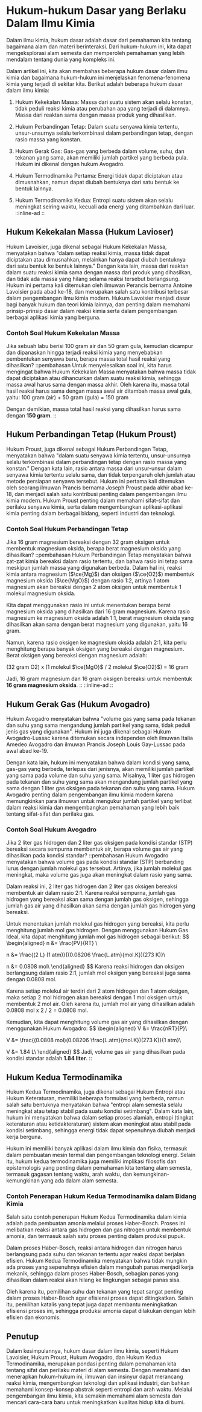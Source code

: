 # Hukum-hukum Dasar yang Berlaku Dalam Ilmu Kimia
Dalam ilmu kimia, hukum dasar adalah dasar dari pemahaman kita tentang bagaimana alam dan materi berinteraksi. Dari hukum-hukum ini, kita dapat mengeksplorasi alam semesta dan memperoleh pemahaman yang lebih mendalam tentang dunia yang kompleks ini.

Dalam artikel ini, kita akan membahas beberapa hukum dasar dalam ilmu kimia dan bagaimana hukum-hukum ini menjelaskan fenomena-fenomena kimia yang terjadi di sekitar kita. Berikut adalah beberapa hukum dasar dalam ilmu kimia:

1. Hukum Kekekalan Massa: Massa dari suatu sistem akan selalu konstan, tidak peduli reaksi kimia atau perubahan apa yang terjadi di dalamnya. Massa dari reaktan sama dengan massa produk yang dihasilkan.

2. Hukum Perbandingan Tetap: Dalam suatu senyawa kimia tertentu, unsur-unsurnya selalu terkombinasi dalam perbandingan tetap, dengan rasio massa yang konstan.

3. Hukum Gerak Gas: Gas-gas yang berbeda dalam volume, suhu, dan tekanan yang sama, akan memiliki jumlah partikel yang berbeda pula. Hukum ini dikenal dengan hukum Avogadro.

4. Hukum Termodinamika Pertama: Energi tidak dapat diciptakan atau dimusnahkan, namun dapat diubah bentuknya dari satu bentuk ke bentuk lainnya.

5. Hukum Termodinamika Kedua: Entropi suatu sistem akan selalu meningkat seiring waktu, kecuali ada energi yang ditambahkan dari luar.
::inline-ad
::
## Hukum Kekekalan Massa (Hukum Lavioser)
Hukum Lavoisier, juga dikenal sebagai Hukum Kekekalan Massa, menyatakan bahwa "dalam setiap reaksi kimia, massa tidak dapat diciptakan atau dimusnahkan, melainkan hanya dapat diubah bentuknya dari satu bentuk ke bentuk lainnya." Dengan kata lain, massa dari reaktan dalam suatu reaksi kimia sama dengan massa dari produk yang dihasilkan, dan tidak ada massa yang hilang selama reaksi tersebut berlangsung. Hukum ini pertama kali ditemukan oleh ilmuwan Perancis bernama Antoine Lavoisier pada abad ke-18, dan merupakan salah satu kontribusi terbesar dalam pengembangan ilmu kimia modern. Hukum Lavoisier menjadi dasar bagi banyak hukum dan teori kimia lainnya, dan penting dalam memahami prinsip-prinsip dasar dalam reaksi kimia serta dalam pengembangan berbagai aplikasi kimia yang berguna.

### Contoh Soal Hukum Kekekalan Massa
Jika sebuah labu berisi 100 gram air dan 50 gram gula, kemudian dicampur dan dipanaskan hingga terjadi reaksi kimia yang menyebabkan pembentukan senyawa baru, berapa massa total hasil reaksi yang dihasilkan?
::pembahasan
Untuk menyelesaikan soal ini, kita harus mengingat bahwa Hukum Kekekalan Massa menyatakan bahwa massa tidak dapat diciptakan atau dihancurkan dalam suatu reaksi kimia, sehingga massa awal harus sama dengan massa akhir. Oleh karena itu, massa total hasil reaksi harus sama dengan massa awal air ditambah massa awal gula, yaitu:
100 gram (air) + 50 gram (gula) = 150 gram

Dengan demikian, massa total hasil reaksi yang dihasilkan harus sama dengan **150 gram**.
::

## Hukum Perbandingan Tetap (Hukum Proust)
Hukum Proust, juga dikenal sebagai Hukum Perbandingan Tetap, menyatakan bahwa "dalam suatu senyawa kimia tertentu, unsur-unsurnya selalu terkombinasi dalam perbandingan tetap dengan rasio massa yang konstan." Dengan kata lain, rasio antara massa dari unsur-unsur dalam senyawa kimia tertentu selalu sama, dan tidak terpengaruh oleh jumlah atau metode persiapan senyawa tersebut. Hukum ini pertama kali ditemukan oleh seorang ilmuwan Prancis bernama Joseph Proust pada akhir abad ke-18, dan menjadi salah satu kontribusi penting dalam pengembangan ilmu kimia modern. Hukum Proust penting dalam memahami sifat-sifat dan perilaku senyawa kimia, serta dalam mengembangkan aplikasi-aplikasi kimia penting dalam berbagai bidang, seperti industri dan teknologi.

### Contoh Soal Hukum Perbandingan Tetap
Jika 16 gram magnesium bereaksi dengan 32 gram oksigen untuk membentuk magnesium oksida, berapa berat magnesium oksida yang dihasilkan?
::pembahasan
Hukum Perbandingan Tetap menyatakan bahwa zat-zat kimia bereaksi dalam rasio tertentu, dan bahwa rasio ini tetap sama meskipun jumlah massa yang digunakan berbeda. Dalam hal ini, reaksi kimia antara magnesium ($\ce{Mg}$) dan oksigen ($\ce{O2}$) membentuk magnesium oksida ($\ce{MgO}$) dengan rasio 1:2, artinya 1 atom magnesium akan bereaksi dengan 2 atom oksigen untuk membentuk 1 molekul magnesium oksida.

Kita dapat menggunakan rasio ini untuk menentukan berapa berat magnesium oksida yang dihasilkan dari 16 gram magnesium. Karena rasio magnesium ke magnesium oksida adalah 1:1, berat magnesium oksida yang dihasilkan akan sama dengan berat magnesium yang digunakan, yaitu 16 gram.

Namun, karena rasio oksigen ke magnesium oksida adalah 2:1, kita perlu menghitung berapa banyak oksigen yang bereaksi dengan magnesium. Berat oksigen yang bereaksi dengan magnesium adalah:

(32 gram O2) x (1 molekul $\ce{MgO}$ / 2 molekul $\ce{O2}$) = 16 gram

Jadi, 16 gram magnesium dan 16 gram oksigen bereaksi untuk membentuk **16 gram magnesium oksida**.
::
::inline-ad
::
## Hukum Gerak Gas (Hukum Avogadro)
Hukum Avogadro menyatakan bahwa "volume gas yang sama pada tekanan dan suhu yang sama mengandung jumlah partikel yang sama, tidak peduli jenis gas yang digunakan". Hukum ini juga dikenal sebagai Hukum Avogadro-Lussac karena ditemukan secara independen oleh ilmuwan Italia Amedeo Avogadro dan ilmuwan Prancis Joseph Louis Gay-Lussac pada awal abad ke-19.

Dengan kata lain, hukum ini menyatakan bahwa dalam kondisi yang sama, gas-gas yang berbeda, terlepas dari jenisnya, akan memiliki jumlah partikel yang sama pada volume dan suhu yang sama. Misalnya, 1 liter gas hidrogen pada tekanan dan suhu yang sama akan mengandung jumlah partikel yang sama dengan 1 liter gas oksigen pada tekanan dan suhu yang sama. Hukum Avogadro penting dalam pengembangan ilmu kimia modern karena memungkinkan para ilmuwan untuk mengukur jumlah partikel yang terlibat dalam reaksi kimia dan mengembangkan pemahaman yang lebih baik tentang sifat-sifat dan perilaku gas.
### Contoh Soal Hukum Avogadro
Jika 2 liter gas hidrogen dan 2 liter gas oksigen pada kondisi standar (STP) bereaksi secara sempurna membentuk air, berapa volume gas air yang dihasilkan pada kondisi standar?
::pembahasan
Hukum Avogadro menyatakan bahwa volume gas pada kondisi standar (STP) berbanding lurus dengan jumlah molekul gas tersebut. Artinya, jika jumlah molekul gas meningkat, maka volume gas juga akan meningkat dalam rasio yang sama.

Dalam reaksi ini, 2 liter gas hidrogen dan 2 liter gas oksigen bereaksi membentuk air dalam rasio 2:1. Karena reaksi sempurna, jumlah gas hidrogen yang bereaksi akan sama dengan jumlah gas oksigen, sehingga jumlah gas air yang dihasilkan akan sama dengan jumlah gas hidrogen yang bereaksi.

Untuk menentukan jumlah molekul gas hidrogen yang bereaksi, kita perlu menghitung jumlah mol gas hidrogen. Dengan menggunakan Hukum Gas Ideal, kita dapat menghitung jumlah mol gas hidrogen sebagai berikut:
$$
\begin{aligned}
n &= \frac{PV}{RT} \\

n &= \frac{(2 L) (1 atm)}{(0.08206 \frac{L.atm}{mol.K})(273 K)}\\

n &= 0.0808 mol\\
\end{aligned}
$$
Karena reaksi hidrogen dan oksigen berlangsung dalam rasio 2:1, jumlah mol oksigen yang bereaksi juga sama dengan 0.0808 mol.

Karena setiap molekul air terdiri dari 2 atom hidrogen dan 1 atom oksigen, maka setiap 2 mol hidrogen akan bereaksi dengan 1 mol oksigen untuk membentuk 2 mol air. Oleh karena itu, jumlah mol air yang dihasilkan adalah 0.0808 mol x 2 / 2 = 0.0808 mol.

Kemudian, kita dapat menghitung volume gas air yang dihasilkan dengan menggunakan Hukum Avogadro:
$$
\begin{aligned}
V &= \frac{nRT}{P}\\

V &= \frac{(0.0808 mol)(0.08206 \frac{L.atm}{mol.K})(273 K)}{1 atm}\\

V &= 1.84 L\\
\end{aligned}
$$
Jadi, volume gas air yang dihasilkan pada kondisi standar adalah **1.84 liter**.
::

## Hukum Kedua Termodinamika
Hukum Kedua Termodinamika, juga dikenal sebagai Hukum Entropi atau Hukum Keteraturan, memiliki beberapa formulasi yang berbeda, namun salah satu bentuknya menyatakan bahwa "entropi alam semesta selalu meningkat atau tetap stabil pada suatu kondisi setimbang". Dalam kata lain, hukum ini menyatakan bahwa dalam setiap proses alamiah, entropi (tingkat keteraturan atau ketidakteraturan) sistem akan meningkat atau stabil pada kondisi setimbang, sehingga energi tidak dapat sepenuhnya diubah menjadi kerja berguna.

Hukum ini memiliki banyak aplikasi dalam ilmu kimia dan fisika, termasuk dalam pembuatan mesin termal dan pengembangan teknologi energi. Selain itu, hukum kedua termodinamika juga memiliki implikasi filosofis dan epistemologis yang penting dalam pemahaman kita tentang alam semesta, termasuk gagasan tentang waktu, arah waktu, dan kemungkinan-kemungkinan yang ada dalam alam semesta.

### Contoh Penerapan Hukum Kedua Termodinamika dalam Bidang Kimia
Salah satu contoh penerapan Hukum Kedua Termodinamika dalam kimia adalah pada pembuatan amonia melalui proses Haber-Bosch. Proses ini melibatkan reaksi antara gas hidrogen dan gas nitrogen untuk membentuk amonia, dan termasuk salah satu proses penting dalam produksi pupuk.

Dalam proses Haber-Bosch, reaksi antara hidrogen dan nitrogen harus berlangsung pada suhu dan tekanan tertentu agar reaksi dapat berjalan efisien. Hukum Kedua Termodinamika menyatakan bahwa tidak mungkin ada proses yang sepenuhnya efisien dalam mengubah panas menjadi kerja mekanik, sehingga dalam proses Haber-Bosch, sebagian panas yang dihasilkan dalam reaksi akan hilang ke lingkungan sebagai panas sisa.

Oleh karena itu, pemilihan suhu dan tekanan yang tepat sangat penting dalam proses Haber-Bosch agar efisiensi proses dapat ditingkatkan. Selain itu, pemilihan katalis yang tepat juga dapat membantu meningkatkan efisiensi proses ini, sehingga produksi amonia dapat dilakukan dengan lebih efisien dan ekonomis.

## Penutup
Dalam kesimpulannya, hukum dasar dalam ilmu kimia, seperti Hukum Lavoisier, Hukum Proust, Hukum Avogadro, dan Hukum Kedua Termodinamika, merupakan pondasi penting dalam pemahaman kita tentang sifat dan perilaku materi di alam semesta. Dengan memahami dan menerapkan hukum-hukum ini, ilmuwan dan insinyur dapat merancang reaksi kimia, mengembangkan teknologi dan aplikasi industri, dan bahkan memahami konsep-konsep abstrak seperti entropi dan arah waktu. Melalui pengembangan ilmu kimia, kita semakin memahami alam semesta dan mencari cara-cara baru untuk meningkatkan kualitas hidup kita di bumi.
